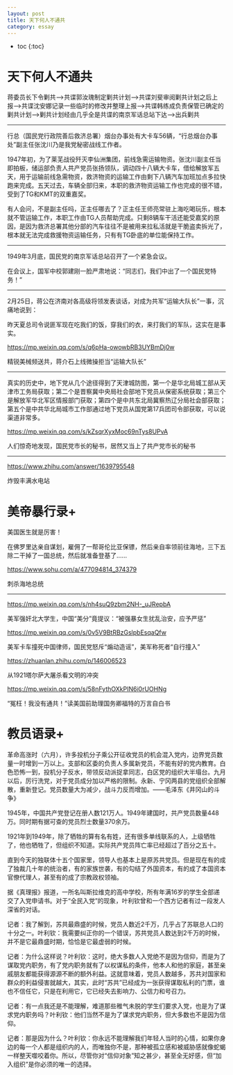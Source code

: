 ```yaml
---
layout: post
title: 天下何人不通共
category: essay 
---
```


* toc
{:toc}

# 天下何人不通共

蒋委员长下令剿共-->共谍郭汝瑰制定剿共计划-->共谍刘斐审阅剿共计划之后上报-->共谍沈安娜记录一些临时的修改并整理上报-->共谍韩练成负责保管已确定的剿共计划-->剿共计划经由几乎全是共谍的南京军话总站下达-->出兵剿共

---

行总（国民党行政院善后救济总署）烟台办事处有大卡车56辆，“行总烟台办事处”副主任张沈川乃是我党秘密战线工作者。

1947年初，为了莱芜战役歼灭李仙洲集团，前线急需运输物资。张沈川副主任当即拍板，储运部负责人共产党员张扬领队，调动四十八辆大卡车，借给解放军五天，用于运输前线急需物资，救济物资的运输工作由剩下八辆汽车加班加点多拉快跑来完成。五天过去，车辆全部归来，本职的救济物资运输工作也完成的很不错，受到了TG和KMT的双重嘉奖。

有人会问，不是副主任吗，正主任哪去了？正主任王师亮常驻上海吃喝玩乐，根本就不管运输工作，本职工作由TG人员帮助完成。只剩8辆车干活还能受嘉奖的原因，是因为救济总署其他分部的汽车往往不是被用来拉私活就是干脆盗卖拆光了，根本就无法完成救援物资运输任务，只有有TG卧底的单位能保持工作。

---

1949年3月底，国民党的南京军话总站召开了一个紧急会议。

在会议上，国军中校郭建刚一脸严肃地说：“同志们，我们中出了一个国民党特务！”

---

2月25日，蒋公在济南对各高级将领发表谈话，对成为共军“运输大队长”一事，沉痛地说到：

昨天夏总司令说匪军现在吃我们的饭，穿我们的衣，来打我们的军队，这实在是事实。

https://mp.weixin.qq.com/s/q6pHa-owowbRB3UYBmDj0w

精锐美械频送共，蒋介石上线微操拒当“运输大队长”

---

真实的历史中，地下党从几个途径得到了天津城防图，第一个是华北局城工部从天津市工务局获取；第二个是晋察冀中央局社会部地下党员从保密系统获取；第三个是解放军华北军区情报部门获取；第四个是中共东北局冀察热辽分局社会部获取；第五个是中共华北局城市工作部通过地下党员从国党第17兵团司令部获取，可以说渠道非常多。

https://mp.weixin.qq.com/s/kZsqrXyxMoc69nTys8UPvA

人们惊奇地发现，国民党市长的秘书，居然又当上了共产党市长的秘书

---

https://www.zhihu.com/answer/1639795548

炸毁丰满水电站

# 美帝暴行录+

美国医生就是厉害！

在佛罗里达亲自谋划，雇佣了一帮哥伦比亚保镖，然后亲自率领前往海地，三下五除二干掉了一国总统，然后就准备登基了……

https://www.sohu.com/a/477094814_374379

刺杀海地总统

---

https://mp.weixin.qq.com/s/nh4suQ9zbm2NH-_uJRepbA

美军强奸北大学生，中国“美分”竟提议：“被强暴女生扰乱治安，应予严惩”

https://mp.weixin.qq.com/s/0v5V9BtRBzGslpbEsqaQfw

美军卡车撞死中国律师，国民党怒斥“煽动造谣”，美军称死者“自行撞入”

https://zhuanlan.zhihu.com/p/146006523

从1921塔尔萨大屠杀看文明的冲突

https://mp.weixin.qq.com/s/58nFythOXkPIN6i0rUOHNg

“冤枉！我没有通共！”读美国前助理国务卿福特的万言自白书

# 教员语录+

革命高涨时（六月），许多投机分子乘公开征收党员的机会混入党内，边界党员数量一时增到一万以上。支部和区委的负责人多属新党员，不能有好的党内教育。白色恐怖一到，投机分子反水，带领反动派捉拿同志，白区党的组织大半塌台。九月以后，厉行洗党，对于党员成分加以严格的限制。永新、宁冈两县的党组织全部解散，重新登记。党员数量大为减少，战斗力反而增加。——毛泽东《井冈山的斗争》

1945年，中国共产党登记在册人数121万人。1949年建国时，共产党员数量448万。同时期有据可查的党员烈士数量370余万。

1921年到1949年，除了牺牲的算有名有姓，还有很多单线联系的人，上级牺牲了，他也牺牲了，但组织不知道。实际共产党员阵亡率已经超过了百分之五十。

直到今天的独联体十五个国家里，领导人也基本上是原苏共党员。但是现在有的成了独裁几十年的统治者，有的家族世袭，有的勾结了外国资本，有的成了本国资本官僚代理人，甚至有的成了宗教政权领袖。

据《真理报》报道，一所名叫斯拉维克的高中学校，所有年满16岁的学生全部递交了入党申请书。对于“全民入党”的现象，叶利钦曾和一个西方记者有过一段发人深省的对话。

记者：我了解到，苏共最鼎盛的时候，党员人数近2千万，几乎占了苏联总人口的十分之一。叶利钦：我需要纠正你的一个错误，苏共党员人数达到2千万的时候，并不是它最鼎盛时期，恰恰是它最虚弱的时候。

记者：为什么这样说？叶利钦：这时，绝大多数人入党绝不是因为信仰，而是为了谋取党内职务，有了党内职务就有了以权谋私的条件，他本人和他的家庭，甚至亲戚朋友都能获得源源不断的额外利益。这就意味着，党员人数越多，苏共对国家和群众的利益侵害就越大，其实，此时“苏共”已经成为一张获得谋取私利的门票，谁也不信任它，只是在利用它，它已经失去影响力、公信力和号召力。 

记者：有一点我还是不能理解，难道那些稚气未脱的学生们要求入党，也是为了谋求党内职务吗？叶利钦：他们当然不是为了谋求党内职务，但大多数也不是因为信仰。

记者：那是因为什么？叶利钦：你永远不能理解我们年轻人当时的心情，如果你身边的每一个人都是组织内的人，而唯独你不是，那种被孤立感和被威胁感就像蛇蝎一样整天噬咬着你。所以，尽管你对“信仰对象”知之甚少，甚至全无好感，但“加入组织”是你必须的唯一的选择。
